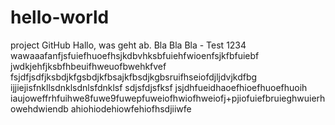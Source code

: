 # hello-world
project GitHub
Hallo, was geht ab. Bla Bla Bla - Test 1234 
wawaaafanfjsfuiefhuoefhsjkdbvhksbfuiehfwioenfsjkfbfuiebf
jwdkjehfjksbfhbeuifhweuofbwehkfvef
fsjdfjsdfjksbdjkfgsbdjkfbsajkfbsdjkgbsruifhseiofdjljdvjkdfbg
ijjiejisfnkllsdnklsdnlsfdnklsf
sdjsfdjsfksf
jsjdhfueidhaoefhioefhuoefhuoih
iaujoweffrhfuihwe8fuwe9fuwepfuweiofhwiofhweiofj+pjiofuiefbruieghwuierhowehdwiendb
ahiohiodehiowfehiofhsdjiiwfe
